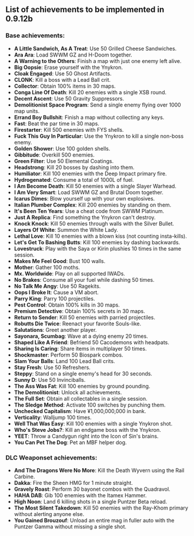 ## List of achievements to be implemented in 0.9.12b

### Base achievements:

- **A Little Sandwich, As A Treat**: Use 50 Grilled Cheese Sandwiches.
- **Ara Ara**: Load SWWM GZ and H-Doom together.
- **A Warning to the Others**: Finish a map with just one enemy left alive.
- **Big Oopsie**: Erase yourself with the Ynykron.
- **Cloak Engaged**: Use 50 Ghost Artifacts.
- **CLONK**: Kill a boss with a Lead Ball crit.
- **Collector**: Obtain 100% items in 30 maps.
- **Conga Line Of Death**: Kill 20 enemies with a single XSB round.
- **Decent Ascent**: Use 50 Gravity Suppressors.
- **Demolitionist Space Program**: Send a single enemy flying over 1000 map units.
- **Errand Boy Bullshit**: Finish a map without collecting any keys.
- **Fast**: Beat the par time in 30 maps.
- **Firestarter**: Kill 500 enemies with FYS shells.
- **Fuck This Guy In Particular**: Use the Ynykron to kill a single non-boss enemy.
- **Golden Shower**: Use 100 golden shells.
- **Gibbitude**: Overkill 500 enemies.
- **Green Filter**: Use 50 Elemental Coatings.
- **Headstrong**: Kill 20 bosses by dashing into them.
- **Humiliator**: Kill 100 enemies with the Deep Impact primary fire.
- **Hydrogenated**: Consume a total of 1000L of fuel.
- **I Am Become Death**: Kill 50 enemies with a single Slayer Warhead.
- **I Am Very Smart**: Load SWWM GZ and Brutal Doom together.
- **Icarus Dimes**: Blow yourself up with your own explosives.
- **Italian Plumber Complex**: Kill 200 enemies by standing on them.
- **It's Been Ten Years**: Use a cheat code from SWWM Platinum.
- **Just A Replica**: Find something the Ynykron can't destroy.
- **Knock Knock**: Kill 50 enemies through walls with the Silver Bullet.
- **Layers Of White**: Summon the White Lady.
- **Lethal Love**: Kill 10 enemies with a blown kiss (not counting insta-kills).
- **Let's Get To Bashing Butts**: Kill 100 enemies by dashing backwards.
- **Lovestruck**: Play with the Saya or Kirin plushies 10 times in the same session.
- **Makes Me Feel Good**: Bust 100 walls.
- **Mother**: Gather 100 moths.
- **Mx. Worldwide**: Play on all supported IWADs.
- **No Brakes**: Consume all your fuel while dashing 50 times.
- **No Talk Me Angy**: Use 50 Ragekits.
- **Oops I Broke It**: Cause a VM abort.
- **Parry King**: Parry 100 projectiles.
- **Pest Control**: Obtain 100% kills in 30 maps.
- **Premium Detective**: Obtain 100% secrets in 30 maps.
- **Return to Sender**: Kill 50 enemies with parried projectiles.
- **Robutts Die Twice**: Reenact your favorite Souls-like.
- **Salutations**: Greet another player.
- **Sayonara, Scumbag**: Wave at a dying enemy 20 times.
- **Shaped Like A Friend**: Befriend 50 Cacodemons with headpats.
- **Sharing Is Caring**: Share items in multiplayer 50 times.
- **Shockmaster**: Perform 50 Biospark combos.
- **Slam Your Balls**: Land 100 Lead Ball crits.
- **Stay Fresh**: Use 50 Refreshers.
- **Steppy**: Stand on a single enemy's head for 30 seconds.
- **Sunny D**: Use 50 Invinciballs.
- **The Ass Was Fat**: Kill 100 enemies by ground pounding.
- **The Demolitionist**: Unlock all achievements.
- **The Full Set**: Obtain all collectables in a single session.
- **The Sledge Method**: Activate 100 switches by punching them.
- **Unchecked Capitalism**: Have ¥1,000,000,000 in bank.
- **Verticality**: Walljump 100 times.
- **Well That Was Easy**: Kill 100 enemies with a single Ynykron shot.
- **Who's Steve Jobs?**: Kill an endgame boss with the Ynykron.
- **YEET**: Throw a Candygun right into the Icon of Sin's brains.
- **You Can Pet The Dog**: Pet an MBF helper dog.

### DLC Weaponset achievements:

- **And The Dragons Were No More**: Kill the Death Wyvern using the Rail Carbine.
- **Dakka**: Fire the Sheen HMG for 1 minute straight.
- **Gravely Roast**: Perform 30 bayonet combos with the Quadravol.
- **HAHA DAB**: Gib 100 enemies with the Itamex Hammer.
- **High Noon**: Land 6 killing shots in a single Puntzer Beta reload.
- **The Most Silent Takedown**: Kill 50 enemies with the Ray-Khom primary without alerting anyone else.
- **You Gained Brouzouf**: Unload an entire mag in fuller auto with the Puntzer Gamma without missing a single shot.

